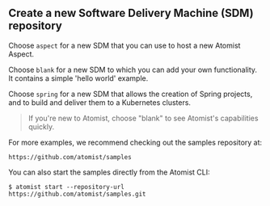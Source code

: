 
## Create a new Software Delivery Machine (SDM) repository

Choose `aspect` for a new SDM that you can use to host a new Atomist Aspect.

Choose `blank` for a new SDM to which you can add your own functionality. It
contains a simple 'hello world' example.

Choose `spring` for a new SDM that allows the creation of Spring projects, and
to build and deliver them to a Kubernetes clusters.

> If you're new to Atomist, choose "blank" to see Atomist's capabilities quickly.

For more examples, we recommend checking out the samples repository at:
    
    https://github.com/atomist/samples
    
You can also start the samples directly from the Atomist CLI:
    
    $ atomist start --repository-url https://github.com/atomist/samples.git
